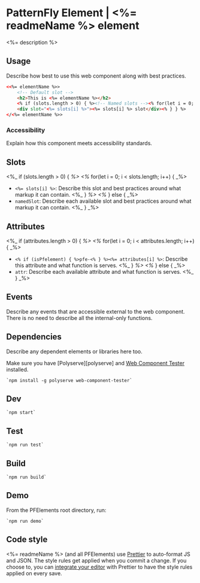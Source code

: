 # PatternFly Element | <%= readmeName %> element
<%= description %>

## Usage
Describe how best to use this web component along with best practices.

```html
<<%= elementName %>>
    <!-- Default slot -->
    <h2>This is <%= elementName %></h2>
    <% if (slots.length > 0) { %><!-- Named slots --><% for(let i = 0; i < slots.length; i++) { %>
    <div slot="<%= slots[i] %>"><%= slots[i] %> slot</div><% } } %>
</<%= elementName %>>
```

### Accessibility
Explain how this component meets accessibility standards.

## Slots

<%_ if (slots.length > 0) { _%>
<%_ for(let i = 0; i < slots.length; i++) { _%>
- `<%= slots[i] %>`: Describe this slot and best practices around what markup it can contain.
<%_ } _%>
<%_ } else { _%>
- `namedSlot`: Describe each available slot and best practices around what markup it can contain.
<%_ } _%>

## Attributes

<%_ if (attributes.length > 0) { _%>
<%_ for(let i = 0; i < attributes.length; i++) { _%>
- `<% if (isPfelement) { %>pfe-<% } %><%= attributes[i] %>`: Describe this attribute and what function is serves.
<%_ } _%>
<%_ } else { _%>
- `attr`: Describe each available attribute and what function is serves.
<%_ } _%>

## Events
Describe any events that are accessible external to the web component. There is no need to describe all the internal-only functions.

## Dependencies
Describe any dependent elements or libraries here too.

Make sure you have [Polyserve][polyserve] and [Web Component Tester][web-component-tester] installed.

    `npm install -g polyserve web-component-tester`

## Dev

    `npm start`

## Test

    `npm run test`

## Build

    `npm run build`

## Demo

From the PFElements root directory, run:

    `npm run demo`

## Code style

<%= readmeName %> (and all PFElements) use [Prettier][prettier] to auto-format JS and JSON. The style rules get applied when you commit a change. If you choose to, you can [integrate your editor][prettier-ed] with Prettier to have the style rules applied on every save.

[prettier]: https://github.com/prettier/prettier/
[prettier-ed]: https://prettier.io/docs/en/editors.html
[web-component-tester]: https://github.com/Polymer/web-component-tester
